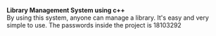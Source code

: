 <b>Library Management System using c++</b><br>
By using this system, anyone can manage a library. It's easy and very simple to use. The passwords inside the project is 18103292
